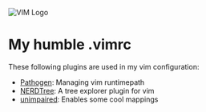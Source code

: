 ![VIM Logo](https://s3.amazonaws.com/hackdesign/tools/app_images/000/000/051/icon_small/vim-logo-en.png?1391303578)

# My humble .vimrc

These following plugins are used in my vim configuration:
* <a href="https://github.com/tpope/vim-pathogen">Pathogen</a>: Managing vim runtimepath
* <a href="https://github.com/scrooloose/nerdtree">NERDTree</a>: A tree explorer plugin for vim
* <a href="https://github.com/tpope/vim-unimpaired">unimpaired</a>: Enables some cool mappings
